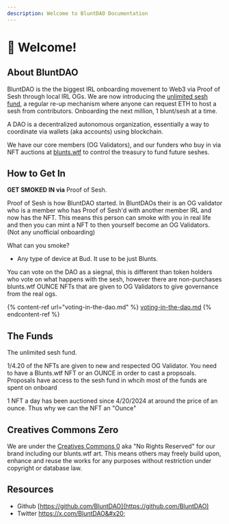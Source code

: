 ```yaml
---
description: Welcome to BluntDAO Documentation
---
```


# 👋 Welcome!

## About BluntDAO

BluntDAO is the the biggest IRL onboarding movement to Web3 via Proof of Sesh through local IRL OGs. We are now introducing the [unlimited sesh fund](https://blunts.wtf), a regular re-up mechanism where anyone can request ETH to host a sesh from contributors. Onboarding the next million, 1 blunt/sesh at a time.

A DAO is a decentralized autonomous organization, essentially a way to coordinate via wallets (aka accounts) using blockchain.&#x20;

We have our core members (OG Validators), and our funders who buy in via NFT auctions at [blunts.wtf](https://blunts.wtf) to control the treasury to fund future seshes.&#x20;

## How to Get In

**GET SMOKED IN via** Proof of Sesh.&#x20;

Proof of Sesh is how BluntDAO started. In BluntDAOs their is an OG validator who is a member who has Proof of Sesh'd with another member IRL and now has the NFT. This means this person can smoke with you in real life and then you can mint a NFT to then yourself become an OG Validators. (Not any unofficial onboarding)



What can you smoke?

* Any type of device at Bud. It use to be just Blunts.&#x20;

You can vote on the DAO as a siegnal, this is different than token holders who vote on what happens with the sesh, however there are non-purchases blunts.wtf OUNCE NFTs that are given to OG Validators to give governance from the real ogs.&#x20;



{% content-ref url="voting-in-the-dao.md" %}
[voting-in-the-dao.md](voting-in-the-dao.md)
{% endcontent-ref %}

## The Funds

The unlimited sesh fund.

1/4.20 of the NFTs are given to new and respected OG Validator. You need to have a Blunts.wtf NFT or an OUNCE in order to cast a propsoals. Proposals have access to the sesh fund in whcih most of the funds are spent on onboard



1 NFT a day has been auctioned since 4/20/2024 at around the price of an ounce. Thus why we can the NFT an "Ounce"&#x20;



## Creatives Commons Zero&#x20;

We are under the [Creatives Commons 0](https://creativecommons.org/public-domain/cc0/) aka "No Rights Reserved" for our brand including our blunts.wtf art. This means others may freely build upon, enhance and reuse the works for any purposes without restriction under copyright or database law.



## Resources

* Github [https://github.com/BluntDAO](https://github.com/BluntDAO)
* Twitter https://x.com/BluntDAO&#x20;
